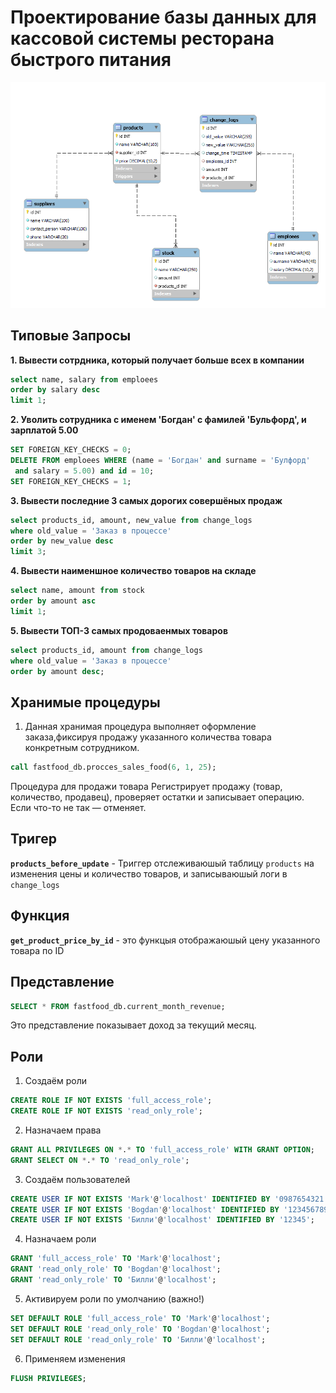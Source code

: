 # Проектирование базы данных для кассовой системы ресторана быстрого питания
![Скриншот](https://github.com/Marklox321/Course_paper/blob/main/ERD_DIAGRAMA%20(2).png?raw=true)


## Типовые Запросы
**1. Вывести сотрдника, который получает больше всех в компании**
```sql
select name, salary from emploees
order by salary desc
limit 1;
```

**2. Уволить сотрудника с именем 'Богдан' с фамилей 'Бульфорд', и зарплатой 5.00**
```sql
SET FOREIGN_KEY_CHECKS = 0;
DELETE FROM emploees WHERE (name = 'Богдан' and surname = 'Булфорд'
 and salary = 5.00) and id = 10;
SET FOREIGN_KEY_CHECKS = 1;
```

**3. Вывести последние 3 самых дорогих совершёных продаж**
```sql
select products_id, amount, new_value from change_logs
where old_value = 'Заказ в процессе'
order by new_value desc
limit 3; 
```

**4. Вывести наименшное количество товаров на складе**
```sql
select name, amount from stock
order by amount asc
limit 1;
```

**5. Вывести ТОП-3 самых продоваенмых товаров**
```sql
select products_id, amount from change_logs
where old_value = 'Заказ в процессе'
order by amount desc;
```

## Хранимые процедуры
1. Данная хранимая процедура выполняет оформление заказа,фиксируя продажу указанного количества товара конкретным сотрудником.
``` sql
call fastfood_db.procces_sales_food(6, 1, 25);
```
Процедура для продажи товара
Регистрирует продажу (товар, количество, продавец), проверяет остатки и записывает операцию. Если что-то не так — отменяет.

## Тригер
**`products_before_update`** -  Триггер отслеживаюшый таблицу `products` на изменения цены и количество товаров, и записываюшый логи в `change_logs`

## Функция
**`get_product_price_by_id`** - это функцыя отображаюшый цену указанного товара по ID

## Представление
``` sql
SELECT * FROM fastfood_db.current_month_revenue;
```
Это представление показывает доход за текущий месяц.

## Роли
1. Создаём роли
``` sql
CREATE ROLE IF NOT EXISTS 'full_access_role';
CREATE ROLE IF NOT EXISTS 'read_only_role';
```
2. Назначаем права
``` sql
GRANT ALL PRIVILEGES ON *.* TO 'full_access_role' WITH GRANT OPTION;
GRANT SELECT ON *.* TO 'read_only_role';
```
3. Создаём пользователей
``` sql
CREATE USER IF NOT EXISTS 'Mark'@'localhost' IDENTIFIED BY '0987654321';
CREATE USER IF NOT EXISTS 'Bogdan'@'localhost' IDENTIFIED BY '1234567890';
CREATE USER IF NOT EXISTS 'Билли'@'localhost' IDENTIFIED BY '12345';
```
4. Назначаем роли
``` sql
GRANT 'full_access_role' TO 'Mark'@'localhost';
GRANT 'read_only_role' TO 'Bogdan'@'localhost';
GRANT 'read_only_role' TO 'Билли'@'localhost';
```
5. Активируем роли по умолчанию (важно!)
``` sql
SET DEFAULT ROLE 'full_access_role' TO 'Mark'@'localhost';
SET DEFAULT ROLE 'read_only_role' TO 'Bogdan'@'localhost';
SET DEFAULT ROLE 'read_only_role' TO 'Билли'@'localhost';
```
6. Применяем изменения
``` sql
FLUSH PRIVILEGES;
```
